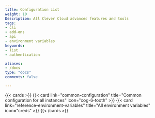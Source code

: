 ```yaml
---
title: Configuration List
weight: 10
Description: All Clever Cloud advanced features and tools
tags:
- cli
- add-ons
- api
- environment variables
keywords:
- list
- authentication

aliases:
- /docs
type: "docs"
comments: false

---
```


{{< cards >}}
  {{< card link="common-configuration" title="Common configuration for all instances" icon="cog-6-tooth" >}}
  {{< card link="reference-environment-variables" title="All environment variables" icon="creds" >}}
{{< /cards >}}

